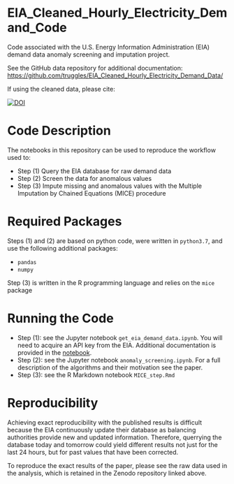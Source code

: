 # EIA_Cleaned_Hourly_Electricity_Demand_Code
Code associated with the U.S. Energy Information Administration (EIA) demand data anomaly screening and imputation project.

See the GitHub data repository for additional documentation: <https://github.com/truggles/EIA_Cleaned_Hourly_Electricity_Demand_Data/>

If using the cleaned data, please cite:

[![DOI](https://zenodo.org/badge/DOI/10.5281/zenodo.3517197.svg)](https://doi.org/10.5281/zenodo.3517197)


# Code Description

The notebooks in this repository can be used to reproduce the workflow used to:
 * Step (1) Query the EIA database for raw demand data
 * Step (2) Screen the data for anomalous values
 * Step (3) Impute missing and anomalous values with the Multiple Imputation by Chained Equations (MICE) procedure

# Required Packages

Steps (1) and (2) are based on python code, were written in `python3.7`, and use the following additional packages:
 * `pandas`
 * `numpy`

Step (3) is written in the R programming language and relies on the `mice` package

# Running the Code

 * Step (1): see the Jupyter notebook `get_eia_demand_data.ipynb`. You will need to acquire an API key from the EIA. Additional
documentation is provided in the [notebook](https://github.com/truggles/EIA_Cleaned_Hourly_Electricity_Demand_Code/blob/master/get_eia_demand_data.ipynb).
 * Step (2): see the Jupyter notebook `anomaly_screening.ipynb`. For a full description of the algorithms and their motivation see the paper.
 * Step (3): see the R Markdown notebook `MICE_step.Rmd`

# Reproducibility

Achieving exact reproducibility with the published results is difficult because the EIA continuously update
their database as balancing authorities provide new and updated information. Therefore, querrying the database
today and tomorrow could yield different results not just for the last 24 hours, but for past values
that have been corrected.

To reproduce the exact results of the paper, please see the raw data used in the analysis, which is
retained in the Zenodo repository linked above.
